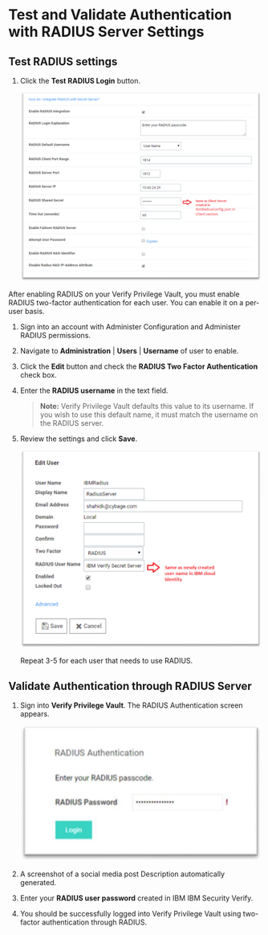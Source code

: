 [title]: # (Test RADIUS Settings)
[tags]: # (test)
[priority]: # (705)
# Test and Validate Authentication with RADIUS Server Settings

## Test RADIUS settings

1. Click the __Test RADIUS Login__ button.

   ![](images/ca0538ee17610d81a69d46db67635071.png)

After enabling RADIUS on your Verify Privilege Vault, you must enable RADIUS two-factor authentication for each user. You can enable it on a per-user basis.

1. Sign into an account with Administer Configuration and Administer RADIUS permissions.

1. Navigate to __Administration__ | __Users__ | __Username__ of user to enable.

1. Click the __Edit__ button and check the __RADIUS Two Factor Authentication__ check box.

1. Enter the __RADIUS username__ in the text field.

   >**Note:** Verify Privilege Vault defaults this value to its username. If you wish to use this default name, it must match the username on the RADIUS server.

1. Review the settings and click __Save__.

   ![](images/54226d073d2a5f3860e0fa075625f508.png)

   Repeat 3-5 for each user that needs to use RADIUS.

## Validate Authentication through RADIUS Server

1. Sign into __Verify Privilege Vault__. The RADIUS Authentication screen appears.

   ![](images/cd8e651c88b7615f7457e7f7f932d8dc.png)

1. A screenshot of a social media post Description automatically generated.

1. Enter your __RADIUS user password__ created in IBM IBM Security Verify.

1. You should be successfully logged into Verify Privilege Vault using two-factor authentication through RADIUS.
